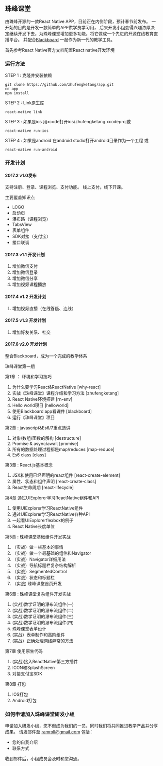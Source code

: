 ## 珠峰课堂

由珠峰开源的一款React Native APP，目前正在内侧阶段，预计春节前发布。 一开始的目的是开发一款简单的APP供学员学习用， 后来开发小组变得兴趣浓厚决定继续开发下去，为珠峰课堂增加更多功能，将它做成一个先进的开源在线教育直播平台。 并配合[Blackboard](https://www.github.com/ramroll/blackboard) 一起作为新一代的教学工具。 

首先参考React Native官方文档配置React native开发环境

### 运行方法

STEP 1 : 克隆并安装依赖
```
git clone https://github.com/zhufengketang/app.git
cd app
npm install
```

STEP 2 : Link原生库
```
react-native link
```

STEP 3 : 如果是ios
用xcode打开ios/zhufengketang.xcodeproj或
```
react-native run-ios
```
STEP 4 : 如果是android
在android studio打开android目录作为一个工程
或
```
react-native run-android
```
### 开发计划
#### 2017.2 v1.0发布
支持注册、登录、课程浏览、支付功能。 线上支付，线下开课。 

主要覆盖知识点
* LOGO
* 启动页
* 瀑布路（课程浏览）
* TabsView
* 表单组件
* SDK对接（支付宝）
* 接口联调


#### 2017.3 v1.1 开发计划 

1. 增加微信支付
2. 增加微信登录
3. 增加微信分享
4. 增加视频课程播放

#### 2017.4 v1.2 开发计划
1. 增加视频直播（在线答疑、连线）
 
 
#### 2017.5 v1.3 开发计划
1. 增加好友关系、社交

#### 2017.6 v2.0 开发计划
整合Blackboard，成为一个完成的教学体系

珠峰课堂第一期 

第1章 ： 环境和学习技巧

1. 为什么要学习React&ReactNative [why-react]
2. 实战《珠峰课堂》课程介绍和学习方法 [zhufengketang] 
3. React Native环境搭建         [rn-env]
4. Hello world项目             [helloworld]
5. 使用Blackboard app看课件     [blackboard]
6. 运行《珠峰课堂》项目


第2章 : javascript&Es6/7重点选讲

1. 对象/数组/函数的解构  [destructure]
2. Promise & async/await [promise]
3. 所有的数据处理过程都是map/reduces [map-reduce]
4. Es6 class [class]


第3章 : React.js基本概念

1. JSX和使用已经声明的react组件 [react-create-element]
2. 属性、状态和组件声明 [react-create-class]
3. React生命周期 [react-lifecycle]

第4章 通过UIExplorer学习ReactNative组件和API

1. 使用UIExplorer学习ReactNative组件
2. 通过UIExplorer学习ReactNative各种API
3. 一起看UIExplorerflexbox的例子
4. React Native长度单位

第5章 : 珠峰课堂基础组件开发实战 

1. （实战）做一些基本的事情
2. （实战）做一个最基础的组件和Navigator
3. （实战）Navigator详细用法
4. （实战）导航标题栏复杂结构解析
5. （实战）SegmentedControl
6. （实战）状态和标题栏
7. （实战) 珠峰课堂首页开发

第6章 : 珠峰课堂复杂组件开发实战

1. (实战)数学证明的瀑布流组件(一)
2. (实战)数学证明的瀑布流组件(二)
3. (实战)数学证明的瀑布流组件(三)
4. (实战)数学证明的瀑布流组件(四)
5. 珠峰课堂表单设计
6. (实战）表单制作和高阶组件
7. (实战）正确处理网络异常的方法

第7章 使用原生代码

1. (实战)接入ReactNative第三方插件
2. ICON和SplashScreen
3. 对接支付宝SDK

第8章 打包

1. IOS打包
2. Android打包


### 如何申请加入珠峰课堂研发小组
申请加入研发小组，您不但成为我们的一员，同时我们将共同推进教学产品并分享成果。
请发邮件至 ramroll@gmail.com
包括：
* 您的自我介绍
* 联系方式

收到邮件后，小组成员会及时和您沟通。
